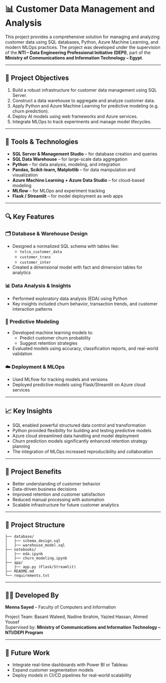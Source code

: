 # 📊 Customer Data Management and Analysis

This project provides a comprehensive solution for managing and analyzing customer data using SQL databases, Python, Azure Machine Learning, and modern MLOps practices. The project was developed under the supervision of the **NTI – Data Engineering Professional Initiative (DEPI)**, part of the **Ministry of Communications and Information Technology – Egypt**.

---

## 🧠 Project Objectives

1. Build a robust infrastructure for customer data management using SQL Server.
2. Construct a data warehouse to aggregate and analyze customer data.
3. Apply Python and Azure Machine Learning for predictive modeling (e.g. churn prediction).
4. Deploy AI models using web frameworks and Azure services.
5. Integrate MLOps to track experiments and manage model lifecycles.

---

## 🧰 Tools & Technologies

- **SQL Server & Management Studio** – for database creation and queries  
- **SQL Data Warehouse** – for large-scale data aggregation  
- **Python** – for data analysis, modeling, and integration  
- **Pandas, Scikit-learn, Matplotlib** – for data manipulation and visualization  
- **Azure Machine Learning + Azure Data Studio** – for cloud-based modeling  
- **MLflow** – for MLOps and experiment tracking  
- **Flask / Streamlit** – for model deployment as web apps

---

## 🔍 Key Features

### 🗂️ Database & Warehouse Design
- Designed a normalized SQL schema with tables like:
  - `telco_customer_data`
  - `customer_trans`
  - `customer_inter`
- Created a dimensional model with fact and dimension tables for analytics

### 📊 Data Analysis & Insights
- Performed exploratory data analysis (EDA) using Python
- Key insights included churn behavior, transaction trends, and customer interaction patterns

### 🤖 Predictive Modeling
- Developed machine learning models to:
  - Predict customer churn probability
  - Suggest retention strategies
- Evaluated models using accuracy, classification reports, and real-world validation

### ☁️ Deployment & MLOps
- Used MLflow for tracking models and versions
- Deployed predictive models using Flask/Streamlit on Azure cloud services

---

## 📈 Key Insights

- SQL enabled powerful structured data control and transformation  
- Python provided flexibility for building and testing predictive models  
- Azure cloud streamlined data handling and model deployment  
- Churn prediction models significantly enhanced retention strategy planning  
- The integration of MLOps increased reproducibility and collaboration  

---

## 🎯 Project Benefits

- Better understanding of customer behavior
- Data-driven business decisions
- Improved retention and customer satisfaction
- Reduced manual processing with automation
- Scalable infrastructure for future customer analytics

---

## 🧪 Project Structure

```
├── database/
│   ├── schema_design.sql
│   ├── warehouse_model.sql
├── notebooks/
│   ├── eda.ipynb
│   ├── churn_modeling.ipynb
├── app/
│   ├── app.py (Flask/Streamlit)
├── README.md
└── requirements.txt
```

---

## 👩‍💻 Developed By

**Menna Sayed** – Faculty of Computers and Information 

Project Team: Basant Waleed, Nadine Ibrahim, Yazied Hassan, Ahmed Yousef  
Supervised by: **Ministry of Communications and Information Technology – NTI/DEPI Program**

---

## 📌 Future Work

- Integrate real-time dashboards with Power BI or Tableau  
- Expand customer segmentation models  
- Deploy models in CI/CD pipelines for real-world scalability  
